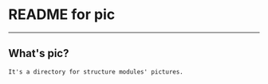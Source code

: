 # **README for pic** #
***


## **What's pic?** ##
    It's a directory for structure modules' pictures.
